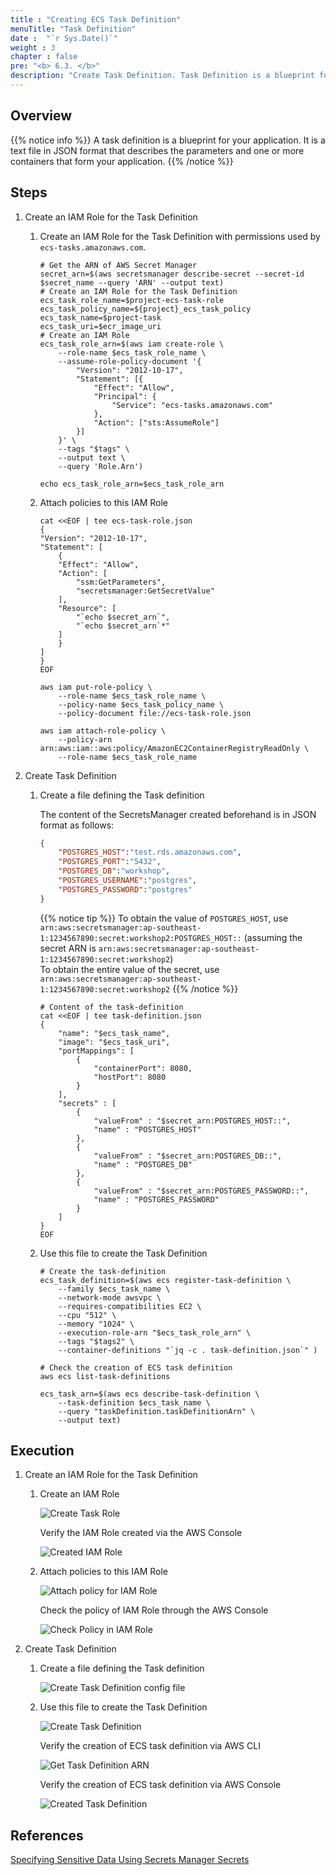 ```yaml
---
title : "Creating ECS Task Definition"
menuTitle: "Task Definition"
date :  "`r Sys.Date()`" 
weight : 3
chapter : false
pre: "<b> 6.3. </b>"
description: "Create Task Definition. Task Definition is a blueprint for your application. It is a text file in JSON format that describes the parameters and one or more containers that form your application."
---
```


## Overview

{{% notice info %}}
A task definition is a blueprint for your application. It is a text file in JSON format that describes the parameters and one or more containers that form your application.
{{% /notice %}}

## Steps

1. Create an IAM Role for the Task Definition
   
   1. Create an IAM Role for the Task Definition with permissions used by `ecs-tasks.amazonaws.com`.

        ```shell
        # Get the ARN of AWS Secret Manager
        secret_arn=$(aws secretsmanager describe-secret --secret-id $secret_name --query 'ARN' --output text)
        # Create an IAM Role for the Task Definition
        ecs_task_role_name=$project-ecs-task-role
        ecs_task_policy_name=${project}_ecs_task_policy
        ecs_task_name=$project-task
        ecs_task_uri=$ecr_image_uri
        # Create an IAM Role
        ecs_task_role_arn=$(aws iam create-role \
            --role-name $ecs_task_role_name \
            --assume-role-policy-document '{
                "Version": "2012-10-17",
                "Statement": [{
                    "Effect": "Allow",
                    "Principal": {
                        "Service": "ecs-tasks.amazonaws.com"
                    },
                    "Action": ["sts:AssumeRole"]
                }]
            }' \
            --tags "$tags" \
            --output text \
            --query 'Role.Arn')

        echo ecs_task_role_arn=$ecs_task_role_arn
        ```

   2. Attach policies to this IAM Role

        ```shell
        cat <<EOF | tee ecs-task-role.json
        {
        "Version": "2012-10-17",
        "Statement": [
            {
            "Effect": "Allow",
            "Action": [
                "ssm:GetParameters",
                "secretsmanager:GetSecretValue"
            ],
            "Resource": [
                "`echo $secret_arn`",
                "`echo $secret_arn`*"
            ]
            }
        ]
        }
        EOF

        aws iam put-role-policy \
            --role-name $ecs_task_role_name \
            --policy-name $ecs_task_policy_name \
            --policy-document file://ecs-task-role.json

        aws iam attach-role-policy \
            --policy-arn arn:aws:iam::aws:policy/AmazonEC2ContainerRegistryReadOnly \
            --role-name $ecs_task_role_name
        ```

2. Create Task Definition

    1. Create a file defining the Task definition
        
        The content of the SecretsManager created beforehand is in JSON format as follows:

        ```json
        {
            "POSTGRES_HOST":"test.rds.amazonaws.com",
            "POSTGRES_PORT":"5432",
            "POSTGRES_DB":"workshop",
            "POSTGRES_USERNAME":"postgres",
            "POSTGRES_PASSWORD":"postgres"
        }
        ```
        {{% notice tip %}}
To obtain the value of `POSTGRES_HOST`, use `arn:aws:secretsmanager:ap-southeast-1:1234567890:secret:workshop2:POSTGRES_HOST::` (assuming the secret ARN is `arn:aws:secretsmanager:ap-southeast-1:1234567890:secret:workshop2`)   
To obtain the entire value of the secret, use `arn:aws:secretsmanager:ap-southeast-1:1234567890:secret:workshop2`
        {{% /notice %}}

        ```shell
        # Content of the task-definition
        cat <<EOF | tee task-definition.json
        {
            "name": "$ecs_task_name",
            "image": "$ecs_task_uri",
            "portMappings": [
                {
                    "containerPort": 8080,
                    "hostPort": 8080
                }
            ],
            "secrets" : [
                {
                    "valueFrom" : "$secret_arn:POSTGRES_HOST::",
                    "name" : "POSTGRES_HOST"
                },
                {
                    "valueFrom" : "$secret_arn:POSTGRES_DB::",
                    "name" : "POSTGRES_DB"
                },
                {
                    "valueFrom" : "$secret_arn:POSTGRES_PASSWORD::",
                    "name" : "POSTGRES_PASSWORD"
                }
            ]
        }
        EOF
        ```

    2. Use this file to create the Task Definition

        ```shell
        # Create the task-definition
        ecs_task_definition=$(aws ecs register-task-definition \
            --family $ecs_task_name \
            --network-mode awsvpc \
            --requires-compatibilities EC2 \
            --cpu "512" \
            --memory "1024" \
            --execution-role-arn "$ecs_task_role_arn" \
            --tags "$tags2" \
            --container-definitions "`jq -c . task-definition.json`" )

        # Check the creation of ECS task definition
        aws ecs list-task-definitions

        ecs_task_arn=$(aws ecs describe-task-definition \
            --task-definition $ecs_task_name \
            --query "taskDefinition.taskDefinitionArn" \
            --output text)
        ```

## Execution

1. Create an IAM Role for the Task Definition
   
   1. Create an IAM Role

        ![Create Task Role](/fcj-workshop2/images/6-ecs/6.3-task-definition/6.3.1.png)
        
        Verify the IAM Role created via the AWS Console

        ![Created IAM Role](/fcj-workshop2/images/6-ecs/6.3-task-definition/6.3.4.png)

   2. Attach policies to this IAM Role

        ![Attach policy for IAM Role](/fcj-workshop2/images/6-ecs/6.3-task-definition/6.3.3.png)

        Check the policy of IAM Role through the AWS Console

        ![Check Policy in IAM Role](/fcj-workshop2/images/6-ecs/6.3-task-definition/6.3.5.png)

2. Create Task Definition

    1. Create a file defining the Task definition

        ![Create Task Definition config file](/fcj-workshop2/images/6-ecs/6.3-task-definition/6.3.6.png)

    2. Use this file to create the Task Definition

        ![Create Task Definition](/fcj-workshop2/images/6-ecs/6.3-task-definition/6.3.7.png)

        Verify the creation of ECS task definition via AWS CLI

        ![Get Task Definition ARN](/fcj-workshop2/images/6-ecs/6.3-task-definition/6.3.8.png)

        Verify the creation of ECS task definition via AWS Console

        ![Created Task Definition](/fcj-workshop2/images/6-ecs/6.3-task-definition/6.3.9.png)

## References

[Specifying Sensitive Data Using Secrets Manager Secrets](https://docs.aws.amazon.com/AmazonECS/latest/developerguide/specifying-sensitive-data-tutorial.html)